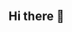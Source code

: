 ## Hi there 👋

<!--
**Tboiassi/Tboiassi** is a ✨ _special_ ✨ repository because its `README.md` (this file) appears on your GitHub profile.

Here are some ideas to get you started:

- 🔭 I’m currently working on Amazon-Cars...
- 🌱 I’m currently learning Javascript...
- 👯 I’m looking to collaborate on Web development project...
- 🤔 I’m looking for help with Javascript ...
- 💬 Ask me about Web development...
- 📫 How to reach me: Facebook, Twitter and Instagram ...
- 😄 Pronouns: ...
- ⚡ Fun fact: ...

## skills
-- programming language -- HTML, CSS, Javascript and React...
-- Framework -- React, React Native
- tools: Figma, -

## Projects
-- Amazon Cars(web for laptop view only)
-->
